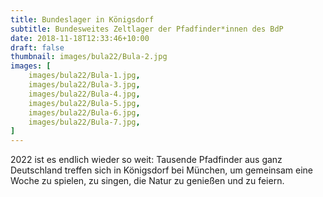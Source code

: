 ```yaml
---
title: Bundeslager in Königsdorf
subtitle: Bundesweites Zeltlager der Pfadfinder*innen des BdP
date: 2018-11-18T12:33:46+10:00
draft: false
thumbnail: images/bula22/Bula-2.jpg
images: [
	images/bula22/Bula-1.jpg,
	images/bula22/Bula-3.jpg,
	images/bula22/Bula-4.jpg,
	images/bula22/Bula-5.jpg,
	images/bula22/Bula-6.jpg,
	images/bula22/Bula-7.jpg,
]
---
```


2022 ist es endlich wieder so weit:
Tausende Pfadfinder aus ganz Deutschland treffen sich in Königsdorf bei München, um gemeinsam eine Woche zu spielen, zu singen, die Natur zu genießen und zu feiern.

